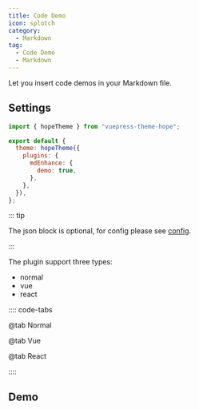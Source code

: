 ```yaml
---
title: Code Demo
icon: splotch
category:
  - Markdown
tag:
  - Code Demo
  - Markdown
---
```


Let you insert code demos in your Markdown file.

<!-- more -->

## Settings

```js {7} title=".vuepress/config.js"
import { hopeTheme } from "vuepress-theme-hope";

export default {
  theme: hopeTheme({
    plugins: {
      mdEnhance: {
        demo: true,
      },
    },
  }),
};
```

<!-- @include: @md-enhance/guide/code/demo/README.md#syntax -->

::: tip

The json block is optional, for config please see [config](../../../config/plugins/md-enhance.md#demo).

:::

The plugin support three types:

- normal
- vue
- react

:::: code-tabs

@tab Normal

<!-- @include: @md-enhance/guide/code/demo/normal.md#syntax -->

@tab Vue

<!-- @include: @md-enhance/guide/code/demo/vue.md#syntax -->

@tab React

<!-- @include: @md-enhance/guide/code/demo/react.md#syntax -->

::::

<!-- @include: @md-enhance/guide/code/demo/README.md#language -->

## Demo

<!-- @include: @md-enhance/guide/code/demo/normal.md#demo -->
<!-- @include: @md-enhance/guide/code/demo/vue.md#demo -->
<!-- @include: @md-enhance/guide/code/demo/react.md#demo -->
<!-- @include: @md-enhance/guide/code/demo/README.md#demo -->
